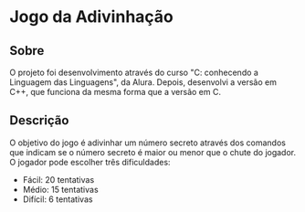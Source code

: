 # Jogo da Adivinhação

## Sobre
O projeto foi desenvolvimento através do curso "C: conhecendo a Linguagem das Linguagens", da Alura. Depois, desenvolvi a versão em C++, que funciona da mesma forma que a versão em C.

## Descrição
O objetivo do jogo é adivinhar um número secreto através dos comandos que indicam se o número secreto é maior ou menor que o chute do jogador. O jogador pode escolher três dificuldades:

- Fácil: 20 tentativas
- Médio: 15 tentativas
- Difícil: 6 tentativas

